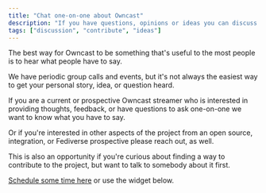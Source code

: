 ```yaml
---
title: "Chat one-on-one about Owncast"
description: "If you have questions, opinions or ideas you can discuss them personally with the project."
tags: ["discussion", "contribute", "ideas"]
---
```


The best way for Owncast to be something that's useful to the most people is to hear what people have to say.

We have periodic group calls and events, but it's not always the easiest way to get your personal story, idea, or question heard.

If you are a current or prospective Owncast streamer who is interested in providing thoughts, feedback, or have questions to ask one-on-one we want to know what you have to say.

Or if you're interested in other aspects of the project from an open source, integration, or Fediverse prospective please reach out, as well.

This is also an opportunity if you're curious about finding a way to contribute to the project, but want to talk to somebody about it first.

[Schedule some time here](https://cal.com/gabek) or use the widget below.

<!-- Cal inline embed code begins -->
<div style="width:100%;height:100%;overflow:none" id="my-cal-inline"></div>
<script type="text/javascript">
(function (C, A, L) { let p = function (a, ar) { a.q.push(ar); }; let d = C.document; C.Cal = C.Cal || function () { let cal = C.Cal; let ar = arguments; if (!cal.loaded) { cal.ns = {}; cal.q = cal.q || []; d.head.appendChild(d.createElement("script")).src = A; cal.loaded = true; } if (ar[0] === L) { const api = function () { p(api, arguments); }; const namespace = ar[1]; api.q = api.q || []; typeof namespace === "string" ? (cal.ns[namespace] = api) && p(api, ar) : p(cal, ar); return; } p(cal, ar); }; })(window, "https://app.cal.com/embed/embed.js", "init");
Cal("init", {origin:"https://app.cal.com"});
Cal("inline", {
  elementOrSelector:"#my-cal-inline",
  calLink: "gabek/30min"
});
Cal("ui", {
  theme: "dark",
  styles: {
    branding: {"brandColor":"#6a4cee"}
  }
})
</script>
<!-- Cal inline embed code ends -->
